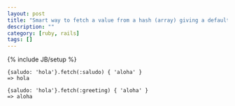 ```yaml
---
layout: post
title: "Smart way to fetch a value from a hash (array) giving a default value if key is missing"
description: ""
category: [ruby, rails]
tags: []
---
```

{% include JB/setup %}

    {saludo: 'hola'}.fetch(:saludo) { 'aloha' }
    => hola

    {saludo: 'hola'}.fetch(:greeting) { 'aloha' }
    => aloha
